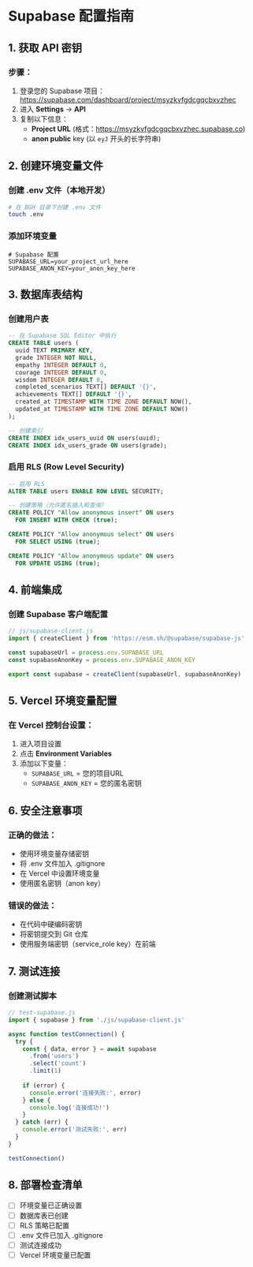 # Supabase 配置指南

## 1. 获取 API 密钥

### 步骤：
1. 登录您的 Supabase 项目：https://supabase.com/dashboard/project/msyzkvfgdcgqcbxvzhec
2. 进入 **Settings** → **API**
3. 复制以下信息：
   - **Project URL** (格式：https://msyzkvfgdcgqcbxvzhec.supabase.co)
   - **anon public** key (以 `eyJ` 开头的长字符串)

## 2. 创建环境变量文件

### 创建 .env 文件（本地开发）
```bash
# 在 BGH 目录下创建 .env 文件
touch .env
```

### 添加环境变量
```env
# Supabase 配置
SUPABASE_URL=your_project_url_here
SUPABASE_ANON_KEY=your_anon_key_here
```

## 3. 数据库表结构

### 创建用户表
```sql
-- 在 Supabase SQL Editor 中执行
CREATE TABLE users (
  uuid TEXT PRIMARY KEY,
  grade INTEGER NOT NULL,
  empathy INTEGER DEFAULT 0,
  courage INTEGER DEFAULT 0,
  wisdom INTEGER DEFAULT 0,
  completed_scenarios TEXT[] DEFAULT '{}',
  achievements TEXT[] DEFAULT '{}',
  created_at TIMESTAMP WITH TIME ZONE DEFAULT NOW(),
  updated_at TIMESTAMP WITH TIME ZONE DEFAULT NOW()
);

-- 创建索引
CREATE INDEX idx_users_uuid ON users(uuid);
CREATE INDEX idx_users_grade ON users(grade);
```

### 启用 RLS (Row Level Security)
```sql
-- 启用 RLS
ALTER TABLE users ENABLE ROW LEVEL SECURITY;

-- 创建策略（允许匿名插入和查询）
CREATE POLICY "Allow anonymous insert" ON users
  FOR INSERT WITH CHECK (true);

CREATE POLICY "Allow anonymous select" ON users
  FOR SELECT USING (true);

CREATE POLICY "Allow anonymous update" ON users
  FOR UPDATE USING (true);
```

## 4. 前端集成

### 创建 Supabase 客户端配置
```javascript
// js/supabase-client.js
import { createClient } from 'https://esm.sh/@supabase/supabase-js'

const supabaseUrl = process.env.SUPABASE_URL
const supabaseAnonKey = process.env.SUPABASE_ANON_KEY

export const supabase = createClient(supabaseUrl, supabaseAnonKey)
```

## 5. Vercel 环境变量配置

### 在 Vercel 控制台设置：
1. 进入项目设置
2. 点击 **Environment Variables**
3. 添加以下变量：
   - `SUPABASE_URL` = 您的项目URL
   - `SUPABASE_ANON_KEY` = 您的匿名密钥

## 6. 安全注意事项

### 正确的做法：
- 使用环境变量存储密钥
- 将 .env 文件加入 .gitignore
- 在 Vercel 中设置环境变量
- 使用匿名密钥（anon key）

### 错误的做法：
- 在代码中硬编码密钥
- 将密钥提交到 Git 仓库
- 使用服务端密钥（service_role key）在前端

## 7. 测试连接

### 创建测试脚本
```javascript
// test-supabase.js
import { supabase } from './js/supabase-client.js'

async function testConnection() {
  try {
    const { data, error } = await supabase
      .from('users')
      .select('count')
      .limit(1)
    
    if (error) {
      console.error('连接失败:', error)
    } else {
      console.log('连接成功!')
    }
  } catch (err) {
    console.error('测试失败:', err)
  }
}

testConnection()
```

## 8. 部署检查清单

- [ ] 环境变量已正确设置
- [ ] 数据库表已创建
- [ ] RLS 策略已配置
- [ ] .env 文件已加入 .gitignore
- [ ] 测试连接成功
- [ ] Vercel 环境变量已配置 